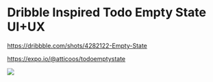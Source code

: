 # Dribble Inspired Todo Empty State UI+UX

https://dribbble.com/shots/4282122-Empty-State

https://expo.io/@atticoos/todoemptystate

<img src="https://cdn.dribbble.com/users/361918/screenshots/4282122/empty_state.gif" />
